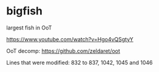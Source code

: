 # bigfish
largest fish in OoT

https://www.youtube.com/watch?v=Hgo4vQSgtyY

OoT decomp: https://github.com/zeldaret/oot

Lines that were modified: 832 to 837, 1042, 1045 and 1046

